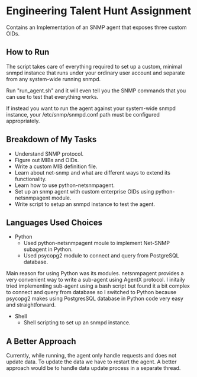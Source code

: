 # Engineering Talent Hunt Assignment

Contains an Implementation of an SNMP agent that exposes three custom OIDs.

## How to Run
The script takes care of everything required to set up a custom, minimal snmpd instance that runs under your ordinary user account and separate from any system-wide running snmpd.

Run "run_agent.sh" and it will even tell you the SNMP commands that you can use to test that everything works.

 If instead you want to run the agent against your system-wide snmpd instance, your /etc/snmp/snmpd.conf path must be configured appropriately.

## Breakdown of My Tasks
 - Understand SNMP protocol.
 - Figure out MIBs and OIDs.
 - Write a custom MIB definition file.
 - Learn about net-snmp and what are different ways to extend its functionality.
 - Learn how to use python-netsnmpagent.
 - Set up an snmp agent with custom enterprise OIDs using python-netsnmpagent module.
 - Write script to setup an snmpd instance to test the agent.

## Languages Used Choices
 - Python
	 - Used python-netsnmpagent moule to implement Net-SNMP subagent in Python.
	 - Used psycopg2 module to connect and query from PostgreSQL database.
	
Main reason for using Python was its modules. 
netsnmpagent provides a very convenient way to write a sub-agent using AgentX protocol.
I initaily tried implementing sub-agent using a bash script but found it a bit complex to connect and query from database so I switched to Python because psycopg2 makes using PostgresSQL database in Python code very easy and straightforward.
- Shell
	- Shell scripting to set up an snmpd instance.

## A Better Approach
Currently, while running, the agent only handle requests and does not update data. To update the data we have to restart the agent. A better approach would be to handle data update process in a separate thread.
